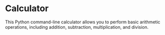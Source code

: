 # Calculator
This Python command-line calculator allows you to perform basic arithmetic operations, including addition, subtraction, multiplication, and division.
